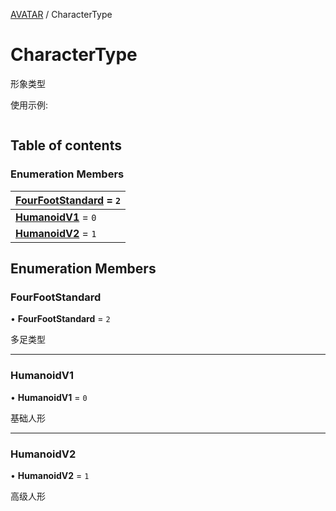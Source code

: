 [AVATAR](../groups/Core.AVATAR.md) / CharacterType

# CharacterType <Badge type="tip" text="Enumeration" /> <Score text="CharacterType" />

<p class="content-big"> 形象类型 </p>

<p style="font-size: 14px;"> 使用示例: </p>

```ts
```

## Table of contents

### Enumeration Members <Score text="Enumeration" /> 
| **[FourFootStandard](mw.CharacterType.md#fourfootstandard)** = ``2``  |
| :----- |
| **[HumanoidV1](mw.CharacterType.md#humanoidv1)** = ``0`` |
| **[HumanoidV2](mw.CharacterType.md#humanoidv2)** = ``1`` |

## Enumeration Members

### FourFootStandard <Score text="FourFootStandard" /> 

• **FourFootStandard** = ``2``

多足类型

___

### HumanoidV1 <Score text="HumanoidV" /> 

• **HumanoidV1** = ``0``

基础人形

___

### HumanoidV2 <Score text="HumanoidV" /> 

• **HumanoidV2** = ``1``

高级人形
